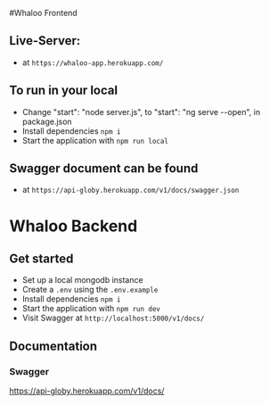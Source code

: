 #Whaloo Frontend

## Live-Server:

- at `https://whaloo-app.herokuapp.com/`


## To run in your local

- Change "start": "node server.js", to "start": "ng serve --open", in package.json
- Install dependencies `npm i`
- Start the application with `npm run local`

## Swagger document can be found

- at `https://api-globy.herokuapp.com/v1/docs/swagger.json`


# Whaloo Backend

## Get started

- Set up a local mongodb instance
- Create a `.env` using the `.env.example`
- Install dependencies `npm i`
- Start the application with `npm run dev`
- Visit Swagger at `http://localhost:5000/v1/docs/`

## Documentation

### Swagger

https://api-globy.herokuapp.com/v1/docs/

